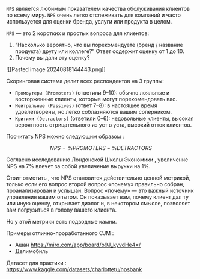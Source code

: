 `NPS` является любимым показателем качества обслуживания клиентов по всему миру. `NPS` очень легко отслеживать для компаний и часто используется для оценки бренда, услуги или продукта в целом.

`NPS` — это 2 коротких и простых вопроса для клиентов:

1. “Насколько вероятно, что вы порекомендуете (бренд / название продукта) другу или коллеге?” Ответ содержит оценку от 1 до 10.
2. Почему вы дали эту оценку?

![[Pasted image 20240818144443.png]]

Скоринговая система делит всех респондентов на 3 группы:

- `Промоутеры (Promoters)` (ответили 9–10): обычно лояльные и восторженные клиенты, которые могут порекомендовать вас.
- `Нейтральные (Passives)` (ответ 7–8): в настоящее время удовлетворены, но легко соблазняются вашим соперником.
- `Критики (Detractors)` (ответили 0–6): недовольные клиенты, высокая вероятность отрицательного из уст в уста, высокий отток клиентов.

Посчитать NPS можно следующим образом : 

$$
NPS = \%  PROMOTERS - \%DETRACTORS
$$

Согласно исследованию Лондонской Школы Экономики , увеличение NPS на 7% влечет за собой увеличение выручки на 1%. 

Стоит отметить , что NPS становится действительно ценной метрикой, только если его вопрос второй вопрос «почему» правильно собран, проанализирован и услышан. Вопрос «почему» — это важный источник управления вашим опытом. Он показывает вам, почему клиент дал ту или иную оценку, открывает диалог и, в некотором смысле, позволяет вам погрузиться в голову вашего клиента. 

Но у этой метрики есть подводные камни. 



Примеры отлично-проработанного CJM : 
- Ашан https://miro.com/app/board/o9J_kyvdHe4=/
- Делимобиль 

Датасет для практики : 
https://www.kaggle.com/datasets/charlottetu/npsbank